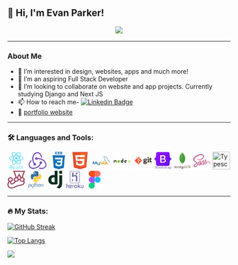 ## 👋 Hi, I'm Evan Parker!
<div id="header" align="center">
  <img src="https://media.giphy.com/media/wwg1suUiTbCY8H8vIA/giphy-downsized-large.gif" max-width="100"/>
</div>


---
### About Me
- 👀 I’m interested in design, websites, apps and much more!
- 🌱 I’m an aspiring Full Stack Developer
- 💞️ I’m looking to collaborate on website and app projects. Currently studying Django and Next JS
- 📫 How to reach me- [![Linkedin Badge](https://img.shields.io/badge/-kakbar-blue?style=flat&logo=Linkedin&logoColor=white)](https://www.linkedin.com/in/evan-parker-9a336987/)
- 💼 [portfolio website](http:www.evanparker.co.uk/)

---

### :hammer_and_wrench: Languages and Tools:

<div>
  <img src="https://github.com/devicons/devicon/blob/master/icons/react/react-original-wordmark.svg" title="React" alt="React" width="40" height="40"/>&nbsp;
  <img src="https://github.com/devicons/devicon/blob/master/icons/redux/redux-original.svg" title="Redux" alt="Redux " width="40" height="40"/>&nbsp;
  <img src="https://github.com/devicons/devicon/blob/master/icons/css3/css3-plain-wordmark.svg"  title="CSS3" alt="CSS" width="40" height="40"/>&nbsp;
  <img src="https://github.com/devicons/devicon/blob/master/icons/html5/html5-original.svg" title="HTML5" alt="HTML" width="40" height="40"/>&nbsp;
  <img src="https://github.com/devicons/devicon/blob/master/icons/mysql/mysql-original-wordmark.svg" title="MySQL"  alt="MySQL" width="40" height="40"/>&nbsp;
  <img src="https://github.com/devicons/devicon/blob/master/icons/nodejs/nodejs-original-wordmark.svg" title="NodeJS" alt="NodeJS" width="40" height="40"/>&nbsp;
  <img src="https://github.com/devicons/devicon/blob/master/icons/git/git-original-wordmark.svg" title="Git" **alt="Git" width="40" height="40"/>
  <img src="https://github.com/devicons/devicon/blob/master/icons/bootstrap/bootstrap-original-wordmark.svg" title="Bootstrap" **alt="Bootstrap" width="40" height="40"/>
  <img src="https://github.com/devicons/devicon/blob/master/icons/mongodb/mongodb-original-wordmark.svg" title="MongoDB" **alt="MongoDB" width="40" height="40"/>
    <img src="https://github.com/devicons/devicon/blob/master/icons/sass/sass-original.svg" title="Sass" **alt="Sass" width="40" height="40"/>
    <img src="https://github.com/devicons/devicon/tree/master/icons/typescript" title="Typescript" **alt="Typescript" width="40" height="40"/>
   <img src="https://github.com/devicons/devicon/blob/master/icons/jest/jest-plain.svg" title="Jest" **alt="Jest" width="40" height="40"/>
   <img src="https://github.com/devicons/devicon/blob/master/icons/python/python-original-wordmark.svg" title="Python" **alt="Python" width="40" height="40"/>
   <img src="https://github.com/devicons/devicon/blob/master/icons/django/django-plain.svg" title="Django" **alt="Django" width="40" height="40"/>
 <img src="https://github.com/devicons/devicon/blob/master/icons/heroku/heroku-original-wordmark.svg" title="Heroku" **alt="Heroku" width="40" height="40"/>
  <img src="https://github.com/devicons/devicon/blob/master/icons/figma/figma-original.svg" title="Figma" **alt="Figma" width="40" height="40"/>
</div>

---

### :fire: My Stats:

[![GitHub Streak](http://github-readme-streak-stats.herokuapp.com?user=evancp87&theme=prussian&border_radius=11.1)](https://git.io/streak-stats)

[![Top Langs](https://github-readme-stats.vercel.app/api/top-langs/?username=evancp87&layout=compact&theme=vision-friendly-dark)](https://github.com/anuraghazra/github-readme-stats)

<img  src="https://komarev.com/ghpvc/?username=evancp87"/>


